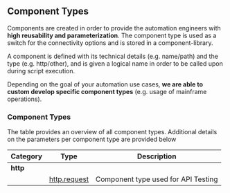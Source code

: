 ## Component Types
Components are created in order to provide the automation engineers with **high reusability and parameterization**. The component type is used as a switch for the connectivity options and is stored in a component-library.

A component is defined with its technical details (e.g. name/path) and the type (e.g. http/other), and is given a logical name in order to be called upon during script execution.

Depending on the goal of your automation use cases, **we are able to custom develop specific component types** (e.g. usage of mainframe operations).

### Component Types
The table provides an overview of all component types. Additional details on the parameters per component type are provided below

|Category|Type|Description|
|--------|----|-----------|
|**http**|
|    |[http.request](https://github.com/metadew/iesi/blob/2bf8147b794d0c7bebd8a1f83f566d77200625b8/docs/pages/iesi%20core%20concepts/Component%20Types/http.request.md)|Component type used for API Testing|

